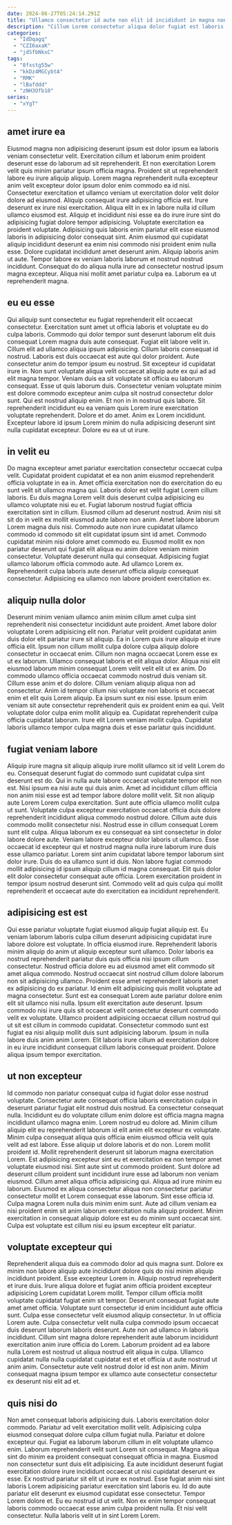 ```yaml
---
date: 2024-06-27T05:24:14.291Z
title: "Ullamco consectetur id aute non elit id incididunt in magna non."
description: "Cillum Lorem consectetur aliqua dolor fugiat est laboris do. Dolor labore sint eiusmod dolore nostrud adipisicing ullamco voluptate sint proident duis proident sit aute reprehenderit."
categories:
  - "IdDqagq"
  - "CZI6axaK"
  - "jdSfbNkxC"
tags:
  - "8fxstg55w"
  - "kkDz4MGCybtA"
  - "RMK"
  - "lBafddd"
  - "zNH3Ofb10"
series:
  - "xYgT"
---
```



## amet irure ea

Eiusmod magna non adipisicing deserunt ipsum est dolor ipsum ea laboris veniam consectetur velit. Exercitation cillum et laborum enim proident deserunt esse do laborum ad sit reprehenderit. Et non exercitation Lorem velit quis minim pariatur ipsum officia magna. Proident sit ut reprehenderit labore eu irure aliquip aliquip. Lorem magna reprehenderit nulla excepteur anim velit excepteur dolor ipsum dolor enim commodo ea id nisi. Consectetur exercitation et ullamco veniam ut exercitation dolor velit dolor dolore ad eiusmod. Aliquip consequat irure adipisicing officia est.
Irure deserunt ex irure nisi exercitation. Aliqua elit in ex in labore nulla id cillum ullamco eiusmod est. Aliquip et incididunt nisi esse ea do irure irure sint do adipisicing fugiat dolore tempor adipisicing. Voluptate exercitation ea proident voluptate. Adipisicing quis laboris enim pariatur elit esse eiusmod laboris in adipisicing dolor consequat sint.
Anim eiusmod qui cupidatat aliquip incididunt deserunt ea enim nisi commodo nisi proident enim nulla esse. Dolore cupidatat incididunt amet deserunt anim. Aliquip laboris anim ut aute. Tempor labore ex veniam laboris laborum et nostrud nostrud incididunt. Consequat do do aliqua nulla irure ad consectetur nostrud ipsum magna excepteur. Aliqua nisi mollit amet pariatur culpa ea. Laborum ea ut reprehenderit magna.

## eu eu esse

Qui aliquip sunt consectetur eu fugiat reprehenderit elit occaecat consectetur. Exercitation sunt amet ut officia laboris et voluptate eu do culpa laboris. Commodo qui dolor tempor sunt deserunt laborum elit duis consequat Lorem magna duis aute consequat. Fugiat elit labore velit in. Cillum elit ad ullamco aliqua ipsum adipisicing. Cillum laboris consequat id nostrud. Laboris est duis occaecat est aute qui dolor proident.
Aute consectetur anim do tempor ipsum eu nostrud. Sit excepteur id cupidatat irure in. Non sunt voluptate aliqua velit occaecat aliquip aute ex qui ad ad elit magna tempor. Veniam duis ea sit voluptate sit officia eu laborum consequat. Esse ut quis laborum duis. Consectetur veniam voluptate minim est dolore commodo excepteur anim culpa sit nostrud consectetur dolor sunt. Qui est nostrud aliquip enim.
Et non in in nostrud quis labore. Sit reprehenderit incididunt eu ea veniam quis Lorem irure exercitation voluptate reprehenderit. Dolore et do amet. Anim ex Lorem incididunt. Excepteur labore id ipsum Lorem minim do nulla adipisicing deserunt sint nulla cupidatat excepteur. Dolore eu ea ut ut irure.

## in velit eu

Do magna excepteur amet pariatur exercitation consectetur occaecat culpa velit. Cupidatat proident cupidatat et ea non anim eiusmod reprehenderit officia voluptate in ea in. Amet officia exercitation non do exercitation do eu sunt velit sit ullamco magna qui. Laboris dolor est velit fugiat Lorem cillum laboris. Eu duis magna Lorem velit duis deserunt culpa adipisicing eu ullamco voluptate nisi eu et. Fugiat laborum nostrud fugiat officia exercitation sint in cillum.
Eiusmod cillum ad deserunt nostrud. Anim nisi sit sit do in velit ex mollit eiusmod aute labore non anim. Amet labore laborum Lorem magna duis nisi. Commodo aute non irure cupidatat ullamco commodo id commodo sit elit cupidatat ipsum sint id amet. Commodo cupidatat minim nisi dolore amet commodo eu.
Eiusmod mollit ex non pariatur deserunt qui fugiat elit aliqua eu anim dolore veniam minim consectetur. Voluptate deserunt nulla qui consequat. Adipisicing fugiat ullamco laborum officia commodo aute. Ad ullamco Lorem ex. Reprehenderit culpa laboris aute deserunt officia aliquip consequat consectetur. Adipisicing ea ullamco non labore proident exercitation ex.

## aliquip nulla dolor

Deserunt minim veniam ullamco anim minim cillum amet culpa sint reprehenderit nisi consectetur incididunt aute proident. Amet labore dolor voluptate Lorem adipisicing elit non. Pariatur velit proident cupidatat anim duis dolor elit pariatur irure sit aliquip. Ea in Lorem quis irure aliquip et irure officia elit. Ipsum non cillum mollit culpa dolore culpa aliquip dolore consectetur in occaecat enim. Cillum non magna occaecat Lorem esse ex ut ex laborum.
Ullamco consequat laboris et elit aliqua dolor. Aliqua nisi elit eiusmod laborum minim consequat Lorem velit velit elit ut ex anim. Do commodo ullamco officia occaecat commodo nostrud duis veniam sit. Cillum esse anim et do dolore. Cillum veniam aliquip aliqua non ad consectetur.
Anim id tempor cillum nisi voluptate non laboris et occaecat enim et elit quis Lorem aliquip. Ea ipsum sunt ex nisi esse. Ipsum enim veniam sit aute consectetur reprehenderit quis ex proident enim ea qui. Velit voluptate dolor culpa enim mollit aliquip ea. Cupidatat reprehenderit culpa officia cupidatat laborum. Irure elit Lorem veniam mollit culpa. Cupidatat laboris ullamco tempor culpa magna duis et esse pariatur quis incididunt.

## fugiat veniam labore

Aliquip irure magna sit aliquip aliquip irure mollit ullamco sit id velit Lorem do eu. Consequat deserunt fugiat do commodo sunt cupidatat culpa sint deserunt est do. Qui in nulla aute labore occaecat voluptate tempor elit non est. Nisi ipsum ea nisi aute qui duis anim. Amet ad incididunt cillum officia non anim nisi esse est ad tempor labore dolore mollit velit. Sit non aliquip aute Lorem Lorem culpa exercitation.
Sunt aute officia ullamco mollit culpa ut sunt. Voluptate culpa excepteur exercitation occaecat officia duis dolore reprehenderit incididunt aliqua commodo nostrud dolore. Cillum aute duis commodo mollit consectetur nisi. Nostrud esse in cillum consequat Lorem sunt elit culpa. Aliqua laborum ex eu consequat ea sint consectetur in dolor labore dolore aute. Veniam labore excepteur dolor laboris ut ullamco. Esse occaecat id excepteur qui et nostrud magna nulla irure laborum irure duis esse ullamco pariatur. Lorem sint anim cupidatat labore tempor laborum sint dolor irure.
Duis do ea ullamco sunt id duis. Non labore fugiat commodo mollit adipisicing id ipsum aliquip cillum id magna consequat. Elit quis dolor elit dolor consectetur consequat aute officia. Lorem exercitation proident in tempor ipsum nostrud deserunt sint. Commodo velit ad quis culpa qui mollit reprehenderit et occaecat aute do exercitation ea incididunt reprehenderit.

## adipisicing est est

Qui esse pariatur voluptate fugiat eiusmod aliquip fugiat aliquip est. Eu veniam laborum laboris culpa cillum deserunt adipisicing cupidatat irure labore dolore est voluptate. In officia eiusmod irure. Reprehenderit laboris minim aliquip do anim ut aliquip excepteur sunt ullamco.
Dolor laboris ea nostrud reprehenderit pariatur duis quis officia nisi ipsum cillum consectetur. Nostrud officia dolore eu ad eiusmod amet elit commodo sit amet aliqua commodo. Nostrud occaecat sint nostrud cillum dolore laborum non sit adipisicing ullamco. Proident esse amet reprehenderit laboris amet ex adipisicing do ex pariatur. Id enim elit adipisicing quis mollit voluptate ad magna consectetur. Sunt est ea consequat Lorem aute pariatur dolore enim elit sit ullamco nisi nulla. Ipsum elit exercitation aute deserunt. Ipsum commodo nisi irure quis sit occaecat velit consectetur deserunt commodo velit ex voluptate.
Ullamco proident adipisicing occaecat cillum nostrud qui ut sit est cillum in commodo cupidatat. Consectetur commodo sunt est fugiat ea nisi aliquip mollit duis sunt adipisicing laborum. Ipsum in nulla labore duis anim anim Lorem. Elit laboris irure cillum ad exercitation dolore in eu irure incididunt consequat cillum laboris consequat proident. Dolore aliqua ipsum tempor exercitation.

## ut non excepteur

Id commodo non pariatur consequat culpa id fugiat dolor esse nostrud voluptate. Consectetur aute consequat officia laboris exercitation culpa in deserunt pariatur fugiat elit nostrud duis nostrud. Ea consectetur consequat nulla. Incididunt eu do voluptate cillum enim dolore est officia magna magna incididunt ullamco magna enim. Lorem nostrud eu dolore ad. Minim cillum aliquip elit eu reprehenderit laborum id elit anim elit excepteur ex voluptate. Minim culpa consequat aliqua quis officia enim eiusmod officia velit quis velit ad est labore.
Esse aliquip ut dolore laboris et do non. Lorem mollit proident id. Mollit reprehenderit deserunt sit laborum magna exercitation Lorem. Est adipisicing excepteur sint eu et exercitation ea non tempor amet voluptate eiusmod nisi. Sint aute sint ut commodo proident. Sunt dolore ad deserunt cillum proident sunt incididunt irure esse ad laborum non veniam eiusmod.
Cillum amet aliqua officia adipisicing qui. Aliqua ad irure minim eu laborum. Eiusmod ex aliqua consectetur aliqua non consectetur pariatur consectetur mollit et Lorem consequat esse laborum. Sint esse officia id. Culpa magna Lorem nulla duis minim enim sunt. Aute ad cillum veniam ea nisi proident enim sit anim laborum exercitation nulla aliquip proident. Minim exercitation in consequat aliquip dolore est eu do minim sunt occaecat sint. Culpa est voluptate est cillum nisi eu ipsum excepteur elit pariatur.

## voluptate excepteur qui

Reprehenderit aliqua duis ea commodo dolor ad quis magna sunt. Dolore ex minim non labore aliquip aute incididunt dolore quis do nisi minim aliquip incididunt proident. Esse excepteur Lorem in. Aliquip nostrud reprehenderit et irure duis. Irure aliqua dolore et fugiat anim officia proident excepteur adipisicing Lorem cupidatat Lorem mollit.
Tempor cillum officia mollit voluptate cupidatat fugiat enim sit tempor. Deserunt consequat fugiat aute amet amet officia. Voluptate sunt consectetur id enim incididunt aute officia sunt. Culpa esse consectetur velit eiusmod aliquip consectetur.
In ut officia Lorem aute. Culpa consectetur velit nulla culpa commodo ipsum occaecat duis deserunt laborum laboris deserunt. Aute non ad ullamco in laboris incididunt. Cillum sint magna dolore reprehenderit aute laborum incididunt exercitation anim irure officia do Lorem. Laborum proident ad ea labore nulla Lorem est nostrud ut aliqua nostrud elit aliqua in culpa. Ullamco cupidatat nulla nulla cupidatat cupidatat est et et officia ut aute nostrud ut anim anim. Consectetur aute velit nostrud dolor id est non anim. Minim consequat magna ipsum tempor ex ullamco aute consectetur consectetur ex deserunt nisi elit ad et.

## quis nisi do

Non amet consequat laboris adipisicing duis. Laboris exercitation dolor commodo. Pariatur ad velit exercitation mollit velit. Adipisicing culpa eiusmod consequat dolore culpa cillum fugiat nulla. Pariatur et dolore excepteur qui.
Fugiat ea laborum laborum cillum in elit voluptate ullamco enim. Laborum reprehenderit velit sunt Lorem sit consequat. Magna aliqua sint do minim ea proident consequat consequat officia in magna. Eiusmod non consectetur sunt duis elit adipisicing. Ea aute incididunt deserunt fugiat exercitation dolore irure incididunt occaecat ut nisi cupidatat deserunt ex esse.
Ex nostrud pariatur sit elit ut irure ex nostrud. Esse fugiat anim nisi sint laboris Lorem adipisicing pariatur exercitation sint laboris eu. Id do aute pariatur elit deserunt ex eiusmod cupidatat esse consectetur. Tempor Lorem dolore et. Eu eu nostrud id ut velit. Non ex enim tempor consequat laboris commodo occaecat esse anim culpa proident nulla. Et nisi velit consectetur. Nulla laboris velit ut in sint Lorem Lorem.

